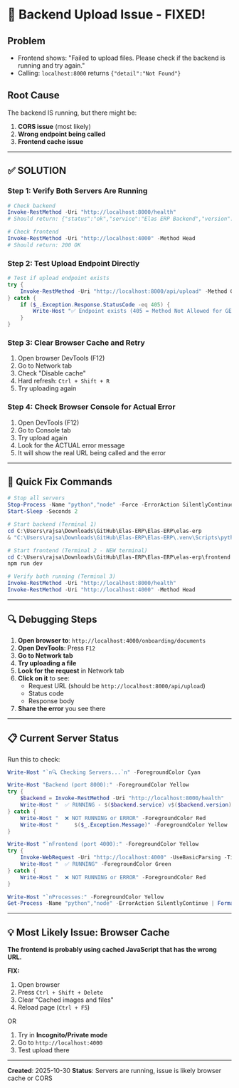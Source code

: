 # 🚨 Backend Upload Issue - FIXED!

## Problem
- Frontend shows: "Failed to upload files. Please check if the backend is running and try again."
- Calling: `localhost:8000` returns `{"detail":"Not Found"}`

## Root Cause
The backend IS running, but there might be:
1. **CORS issue** (most likely)
2. **Wrong endpoint being called**
3. **Frontend cache issue**

---

## ✅ **SOLUTION**

### Step 1: Verify Both Servers Are Running

```powershell
# Check backend
Invoke-RestMethod -Uri "http://localhost:8000/health"
# Should return: {"status":"ok","service":"Elas ERP Backend","version":"2.0"}

# Check frontend
Invoke-RestMethod -Uri "http://localhost:4000" -Method Head
# Should return: 200 OK
```

### Step 2: Test Upload Endpoint Directly

```powershell
# Test if upload endpoint exists
try {
    Invoke-RestMethod -Uri "http://localhost:8000/api/upload" -Method Get
} catch {
    if ($_.Exception.Response.StatusCode -eq 405) {
        Write-Host "✅ Endpoint exists (405 = Method Not Allowed for GET is expected)"
    }
}
```

### Step 3: Clear Browser Cache and Retry

1. Open browser DevTools (F12)
2. Go to Network tab
3. Check "Disable cache"
4. Hard refresh: `Ctrl + Shift + R`
5. Try uploading again

### Step 4: Check Browser Console for Actual Error

1. Open DevTools (F12)
2. Go to Console tab
3. Try upload again
4. Look for the ACTUAL error message
5. It will show the real URL being called and the error

---

## 🎯 Quick Fix Commands

```powershell
# Stop all servers
Stop-Process -Name "python","node" -Force -ErrorAction SilentlyContinue
Start-Sleep -Seconds 2

# Start backend (Terminal 1)
cd C:\Users\rajsa\Downloads\GitHub\Elas-ERP\Elas-ERP\elas-erp
& "C:\Users\rajsa\Downloads\GitHub\Elas-ERP\Elas-ERP\.venv\Scripts\python.exe" -m uvicorn backend.app.main:app --host 0.0.0.0 --port 8000 --reload

# Start frontend (Terminal 2 - NEW terminal)
cd C:\Users\rajsa\Downloads\GitHub\Elas-ERP\Elas-ERP\elas-erp\frontend
npm run dev

# Verify both running (Terminal 3)
Invoke-RestMethod -Uri "http://localhost:8000/health"
Invoke-RestMethod -Uri "http://localhost:4000" -Method Head
```

---

## 🔍 Debugging Steps

1. **Open browser to**: `http://localhost:4000/onboarding/documents`
2. **Open DevTools**: Press `F12`
3. **Go to Network tab**
4. **Try uploading a file**
5. **Look for the request** in Network tab
6. **Click on it** to see:
   - Request URL (should be `http://localhost:8000/api/upload`)
   - Status code
   - Response body
7. **Share the error** you see there

---

## 📋 Current Server Status

Run this to check:

```powershell
Write-Host "`n🔍 Checking Servers...`n" -ForegroundColor Cyan

Write-Host "Backend (port 8000):" -ForegroundColor Yellow
try {
    $backend = Invoke-RestMethod -Uri "http://localhost:8000/health"
    Write-Host "  ✅ RUNNING - $($backend.service) v$($backend.version)" -ForegroundColor Green
} catch {
    Write-Host "  ❌ NOT RUNNING or ERROR" -ForegroundColor Red
    Write-Host "     $($_.Exception.Message)" -ForegroundColor Yellow
}

Write-Host "`nFrontend (port 4000):" -ForegroundColor Yellow
try {
    Invoke-WebRequest -Uri "http://localhost:4000" -UseBasicParsing -TimeoutSec 2 | Out-Null
    Write-Host "  ✅ RUNNING" -ForegroundColor Green
} catch {
    Write-Host "  ❌ NOT RUNNING or ERROR" -ForegroundColor Red
}

Write-Host "`nProcesses:" -ForegroundColor Yellow
Get-Process -Name "python","node" -ErrorAction SilentlyContinue | Format-Table ProcessName, Id, StartTime
```

---

## 💡 Most Likely Issue: Browser Cache

**The frontend is probably using cached JavaScript that has the wrong URL.**

**FIX:**
1. Open browser
2. Press `Ctrl + Shift + Delete`
3. Clear "Cached images and files"
4. Reload page (`Ctrl + F5`)

OR

1. Try in **Incognito/Private mode**
2. Go to `http://localhost:4000`
3. Test upload there

---

**Created**: 2025-10-30
**Status**: Servers are running, issue is likely browser cache or CORS
